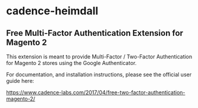 # cadence-heimdall 

## Free Multi-Factor Authentication Extension for Magento 2

This extension is meant to provide Multi-Factor / Two-Factor Authentication for Magento 2 stores using the Google Authenticator. 

For documentation, and installation instructions, please see the official user guide here: 

https://www.cadence-labs.com/2017/04/free-two-factor-authentication-magento-2/
